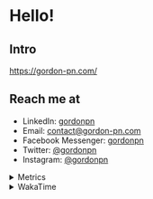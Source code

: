 # Hello!

## Intro

<https://gordon-pn.com/>

## Reach me at

- LinkedIn: [gordonpn](https://www.linkedin.com/in/gordonpn/)
- Email: [contact@gordon-pn.com](mailto:contact@gordon-pn.com)
- Facebook Messenger: [gordonpn](https://www.messenger.com/t/Gordonpn)
- Twitter: [@gordonpn](https://twitter.com/Gordonpn)
- Instagram: [@gordonpn](https://www.instagram.com/gordonpn/)

<details>
  <summary>Metrics</summary>

  <img align="center" src="https://github.com/gordonpn/gordonpn/blob/master/github-metrics.svg" alt="GitHub Metrics">

</details>

<details>
  <summary>WakaTime</summary>

  <!--START_SECTION:waka-->
📊 **This Week I Spent My Time On** 

```text
💬 Programming Languages: 
Other                    34 hrs 53 mins      ████████████████████████░   97.93 % 
TypeScript               14 mins             ░░░░░░░░░░░░░░░░░░░░░░░░░   00.67 % 
Text                     7 mins              ░░░░░░░░░░░░░░░░░░░░░░░░░   00.33 % 
Shell Script             5 mins              ░░░░░░░░░░░░░░░░░░░░░░░░░   00.24 % 
Java                     4 mins              ░░░░░░░░░░░░░░░░░░░░░░░░░   00.21 % 

🔥 Editors: 
Chrome                   21 hrs 46 mins      ███████████████░░░░░░░░░░   61.13 % 
Slack                    4 hrs 40 mins       ███░░░░░░░░░░░░░░░░░░░░░░   13.12 % 
Firefox                  2 hrs 42 mins       ██░░░░░░░░░░░░░░░░░░░░░░░   07.58 % 
Messages                 2 hrs 3 mins        █░░░░░░░░░░░░░░░░░░░░░░░░   05.79 % 
iTerm2                   1 hr 16 mins        █░░░░░░░░░░░░░░░░░░░░░░░░   03.57 % 
```


 Last Updated on 21/08/2025 10:26:58 UTC
<!--END_SECTION:waka-->
</details>
